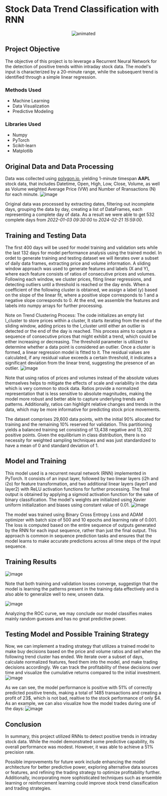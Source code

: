 # Stock Data Trend Classification with RNN
<p align="center">
  <img src="https://github.com/artaru/Stock-Data-Classification-with-RNN/blob/main/RNN.gif" alt="animated" />
</p>

## Project Objective
The objective of this project is to leverage a Recurrent Neural Network for the detection of positive trends within intraday stock data. The model's input is characterized by a 20-minute range, while the subsequent trend is identified through a simple linear regression. 

### Methods Used
* Machine Learning
* Data Visualization
* Predictive Modeling
  
### Libraries  Used
* Numpy
* PyTorch
* Scikit-learn
* Matplotlib

## Original Data and Data Processing
Data was collected using [polygon.io](https://polygon.io/), yielding 1-minute timespan **AAPL** stock data, that includes Datetime, Open, High, Low, Close, Volume, as well as Volume weighted Average Price (VW)	and Number of Rransactions (N) for each minute. 
![image](https://github.com/artaru/Stock-Data-Trend-Classification-with-RNN/assets/79018762/3ea53114-e7ce-48e5-88ba-2bdbc1edb617)

Original data was processed by extracting dates, filtering out incomplete days, grouping the data by day, creating a list of DataFrames, each representing a complete day of data. As a result we were able to get 532 complete days from _2022-01-03 09:30:00_ to _2024-02-21 15:59:00_. 

##  Training and Testing Data
The first 400 days will be used for model training and validation sets while the last 132 days for model performance analysis using the trained model. 
In ordet to generate training and testing dataset we will iterates over a subset of daily data frames, extracting price and volume information. A sliding window approach was used to generate features and labels (X and Y), where each feature consists of ratios of consecutive prices and volumes. Following each window, we cluster prices, fiting linear regressions, and detecting outliers until a threshold is reached or the day ends. When a coefficient of the following cluster is obtained, we assign a label (y) based on the slope of the linear fit, where a positive slope corresponds to 1 and a negative slope corresponds to 0.  At the end, we assemble the features and labels into numpy arrays for further processing.

Note on Trend Clustering Process: The code initializes an empty list l_cluster to store prices within a cluster, It starts iterating from the end of the sliding window, adding prices to the l_cluster until either an outlier is detected or the end of the day is reached. This process aims to capture a sequence of consecutive prices that might exhibit a trend, which could be either increasing or decreasing.
The threshold parameter is utilized to determine whether a data point is considered an outlier. Once a cluster is formed, a linear regression model is fitted to it. The residual values are calculated, if any residual value exceeds a certain threshold, it indicates a significant deviation from the linear trend, suggesting the presence of an outlier.
![image](https://github.com/artaru/Stock-Data-Trend-Classification-with-RNN/assets/79018762/43ec80f7-f1d7-4bf5-af99-1a7f7e833834)

Note that using ratios of prices and volumes instead of the absolute values themselves helps to mitigate the effects of scale and variability in the data which is very common to stock data. Ratios provide a normalized representation that is less sensitive to absolute magnitudes, making the model more robust and better able to capture underlying trends and patterns. Additionally, ratios can highlight relative changes and trends in the data, which may be more informative for predicting stock price movements. 

The dataset comprises 29,600 data points, with the initial 90% allocated for training and the remaining 10% reserved for validation. This partitioning yields a balanced training set consisting of 13,438 negative and 13, 202 positive points. Given the equilibrium in class distribution, there is no necessity for weighted sampling techniques and was just standardized to have a mean of 0 and standard deviation of 1. 

## Model and Training
This model used is a recurrent neural network (RNN) implemented in PyTorch. It consists of an input layer, followed by two linear layers (i2h and i2o) for feature transformation, and two additional linear layers (layer1 and layer2) with ReLU activation functions for further processing. The final output is obtained by applying a sigmoid activation function for the sake of binary classification. The model's weights are initialized using Xavier uniform initialization and biases using constant value of 0.01.
![image](https://github.com/artaru/Stock-Data-Classification-with-RNN/assets/79018762/9b765eec-4a70-42e3-ad19-b64ab5abd926)

The model was trained using Binary Cross Entropy Loss and ADAM optimizer with batch size of 500 and 10 epochs and learning rate of 0.001. The loss is computed based on the entire sequence of outputs generated by the RNN for each input sequence, rather than just the final output. This approach is common in sequence prediction tasks and ensures that the model learns to make accurate predictions across all time steps of the input sequence.

## Training Results 
![image](https://github.com/artaru/Stock-Data-Trend-Classification-with-RNN/assets/79018762/dbd89a4e-1707-4519-aee4-5535843305f5)

Note that both training and validation losses converge, suggestign that the model is learning the patterns present in the training data effectively and is also able to generalize well to new, unseen data.

![image](https://github.com/artaru/Stock-Data-Trend-Classification-with-RNN/assets/79018762/c1b28d66-f4f2-43de-83a6-55ff7b79dfc5)


Analyzing the ROC curve, we may conclude our model classifies makes mainly random guesses and has no great predictive power.

## Testing Model and Possible Training Strategy
Now, we can implement a trading strategy that utilizes a trained model to make buy decisions based on the price and volume ratios and sell when the following trend cluster has ended. We iterate over a subset of days, calculate normalized features, feed them into the model, and make trading decisions accordingly. We can track the profitability of these decisions over time and visualize the cumulative returns compared to the initial investment. 
![image](https://github.com/artaru/Stock-Data-Trend-Classification-with-RNN/assets/79018762/7886a074-d957-418f-91bd-bf4ed9b014e6)

As we can see, the model performance is positive with 51% of correctly predicted positive trends, making a total of 1485 transactions and creating a profit of 23$, which is not bad, realtive to the stock performance of only $4. As an example, we can also visualize how the model trades during one of the days: 
![image](https://github.com/artaru/Stock-Data-Trend-Classification-with-RNN/assets/79018762/d0082e9d-82d2-44f6-89f7-8a5a2cb85006)


## Conclusion 
In summary, this project utilized RNNs to detect positive trends in intraday stock data. While the model demonstrated some predictive capability, its overall performance was modest. However, it was able to achieve a 51% precision rate.

Possible improvements for future work include enhancing the model architecture for better predictive power, exploring alternative data sources or features, and refining the trading strategy to optimize profitability further. Additionally, incorporating more sophisticated techniques such as ensemble learning or reinforcement learning could improve stock trend classification and trading strategies.



















